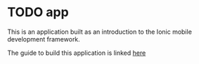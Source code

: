 # TODO app

This is an application built as an introduction to the Ionic mobile development framework.

The guide to build this application is linked [here](http://ionicframework.com/docs/guide/)
